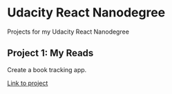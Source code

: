 # Udacity React Nanodegree
Projects for my Udacity React Nanodegree

## Project 1: My Reads
Create a book tracking app.

[Link to project](https://github.com/yasirabd/udacity-reactnd/tree/master/project1/my-reads)

